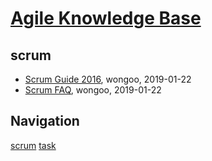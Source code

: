 # [Agile Knowledge Base](http://agile.sisopipo.com)

## scrum
* [Scrum Guide 2016](/scrum/scrum-guide-2016), wongoo, 2019-01-22
* [Scrum FAQ](/scrum/scrum-faq), wongoo, 2019-01-22

## Navigation
[scrum](/scrum/)
[task](/task/)
